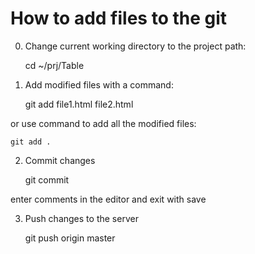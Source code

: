 # How to add files to the git

0. Change current working directory to the project path:

	cd ~/prj/Table

1. Add modified files with a command:

	git add file1.html file2.html

or use command to add all the modified files:

	git add .

2. Commit changes

	git commit

enter comments in the editor and exit with save

3. Push changes to the server

	git push origin master

